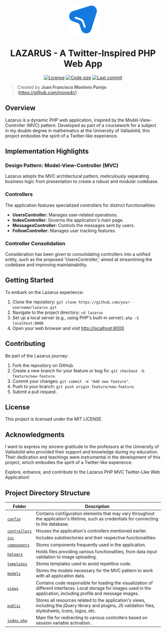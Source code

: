 <p align="center">
    <a href=""><img src="https://github.com/monp4r/lazarus/blob/053a463f43905133a3b8ab3f2938836d9f39d447/public/img/lazarus_logo.svg" width="100px"></a>
</p>

<h1 align="center">LAZARUS - A Twitter-Inspired PHP Web App</h1>

<p align="center" id="badges">
    <a href="https://github.com/monp4r/lazarus/blob/master/LICENSE"><img src="https://img.shields.io/github/license/monp4r/lazarus" alt="License"></a>
    <a href="#"><img src="https://img.shields.io/github/languages/code-size/monp4r/lazarus" alt="Code size"></a>
    <a href="https://github.com/monp4r/lazarus/commits"><img src="https://img.shields.io/github/last-commit/monp4r/lazarus" alt="Last commit"></a>
</p>

> Created by **Juan Francisco Montero Parejo** (<https://github.com/monp4r/>)

## Overview

Lazarus is a dynamic PHP web application, inspired by the Model-View-Controller (MVC) pattern. Developed as part of a coursework for a subject in my double degree in mathematics at the University of Valladolid, this project embodies the spirit of a Twitter-like experience.

## Implementation Highlights

### Design Pattern: Model-View-Controller (MVC)

Lazarus adopts the MVC architectural pattern, meticulously separating business logic from presentation to create a robust and modular codebase.

### Controllers

The application features specialized controllers for distinct functionalities:

- **UsersController:** Manages user-related operations.
- **IndexController:** Governs the application's main page.
- **MessagesController:** Controls the messages sent by users.
- **FollowController:** Manages user tracking features.

### Controller Consolidation

Consideration has been given to consolidating controllers into a unified entity, such as the proposed 'UsersController,' aimed at streamlining the codebase and improving maintainability.

## Getting Started

To embark on the Lazarus experience:

1. Clone the repository: `git clone https://github.com/your-username/lazarus.git`
2. Navigate to the project directory: `cd lazarus`
3. Set up a local server (e.g., using PHP's built-in server): `php -S localhost:8000`
4. Open your web browser and visit [http://localhost:8000](http://localhost:8000)

## Contributing

Be part of the Lazarus journey:

1. Fork the repository on GitHub.
2. Create a new branch for your feature or bug fix: `git checkout -b feature/new-feature`.
3. Commit your changes: `git commit -m "Add new feature"`.
4. Push to your branch: `git push origin feature/new-feature`.
5. Submit a pull request.

## License

This project is licensed under the MIT LICENSE.

## Acknowledgments

I want to express my sincere gratitude to the professors at the University of Valladolid who provided their support and knowledge during my education. Their dedication and teachings were instrumental in the development of this project, which embodies the spirit of a Twitter-like experience.

Explore, enhance, and contribute to the Lazarus PHP MVC Twitter-Like Web Application!

## Project Directory Structure

| Folder                           | Description                                                                                                                                                              |
| -------------------------------- | ------------------------------------------------------------------------------------------------------------------------------------------------------------------------ |
| [`config`](./config)             | Contains configuration elements that may vary throughout the application's lifetime, such as credentials for connecting to the database.                                 |
| [`controllers`](./controllers)   | Houses the application's controllers mentioned earlier.                                                                                                                  |
| [`inc`](./inc)                   | Includes subdirectories and their respective functionalities:                                                                                                            |
| [`components`](./inc/components) | Stores components frequently used in the application.                                                                                                                    |
| [`helpers`](./inc/helpers)       | Holds files providing various functionalities, from data input validation to image uploading.                                                                            |
| [`templates`](./inc/templates)   | Stores templates used to avoid repetitive code.                                                                                                                          |
| [`models`](./models)             | Stores the models necessary for the MVC pattern to work with all application data.                                                                                       |
| [`views`](./views)               | Contains code responsible for loading the visualization of different interfaces. Local storage for images used in the application, including profile and message images. |
| [`public`](./public)             | Stores all resources related to the application's views, including the jQuery library and plugins, JS validation files, stylesheets, icons, logos, etc.                  |
| [`index.php`](./index.php)       | Main file for redirecting to various controllers based on session variable activation.                                                                                   |
